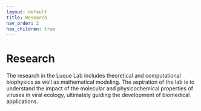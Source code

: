 ```yaml
---
layout: default
title: Research
nav_order: 2
has_children: true
---
```


# Research 


The research in the Luque Lab includes theoretical and computational biophysics as well as mathematical modeling. The aspiration of the lab is to understand the impact of the molecular and physicochemical properties of viruses in viral ecology, ultimately guiding the development of biomedical applications. 
